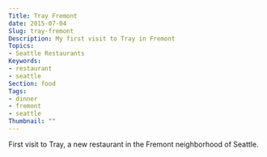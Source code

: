 ```yaml
---
Title: Tray Fremont
date: 2015-07-04
Slug: tray-fremont
Description: My first visit to Tray in Fremont
Topics:
- Seattle Restaurants
Keywords:
- restaurant
- seattle
Section: food
Tags:
- dinner
- fremont
- seattle
Thumbnail: ""
---
```


First visit to Tray, a new restaurant in the Fremont neighborhood of Seattle.
